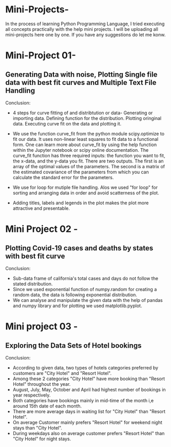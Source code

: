 # Mini-Projects-
In the process of learning Python Programming Language, I tried executing all concepts practically with the help mini projects. I will be uploading all mini-projects here one by one. If you have any suggestions do let me konw. 

# Mini-Project 01-
## Generating Data with noise, Plotting Single file data with best fit curves and Multiple Text File Handling

Conclusion:
- 4 steps for curve fitting of and distribtution or data-
Generating or importing data.
Defining function for the distribution.
Plotting oringinal data.
Executing curve fit on the data and plotting it.

- We use the function curve_fit from the python module scipy.optimize to fit our data. It uses non-linear least squares to fit data to a functional form. One can learn more about curve_fit by using the help function within the Jupyter notebook or scipy online documentation. The curve_fit function has three required inputs: the function you want to fit, the x-data, and the y-data you fit. There are two outputs. The first is an array of the optimal values of the parameters. The second is a matrix of the estimated covariance of the parameters from which you can calculate the standard error for the parameters.
- We use for loop for mutiple file handling. Alos we used "for loop" for sorting and arranging data in order and avoid scatterness of the plot.
- Adding titles, labels and legends in the plot makes the plot more attractive and presentable.


# Mini Project 02 - 
## Plotting Covid-19 cases and deaths by states with best fit curve 

Conclusion:
- Sub-data frame of california's total cases and days do not follow the stated distribution.
- Since we used exponential function of numpy.random for creating a random data, the data is following exponential distribution.
- We can analyse and manipulate the given data with the help of pandas and numpy library and for plotting we used matplotlib.pyplot.


# Mini project 03 -
## Exploring the Data Sets of Hotel  bookings

Conclusion:
- According to given data, two types of hotels categories preferred by customers are "City Hotel" and "Resort Hotel".
- Among these 2 categories "City Hotel" have more booking than "Resort Hotel" throughout the year.
- August, July, May, October and April had highest number of bookings in year respectively.
- Both categories have bookings mainly in mid-time of the month i,e around 15th date of each month.
- There are more average days in waiting list for "City Hotel" than "Resort Hotel".
- On average Customer mainly prefers "Resort Hotel" for weekend night stays than "City Hotel".
- During weekdays also on average customer prefers "Resort Hotel" than "City Hotel" for night stays.
